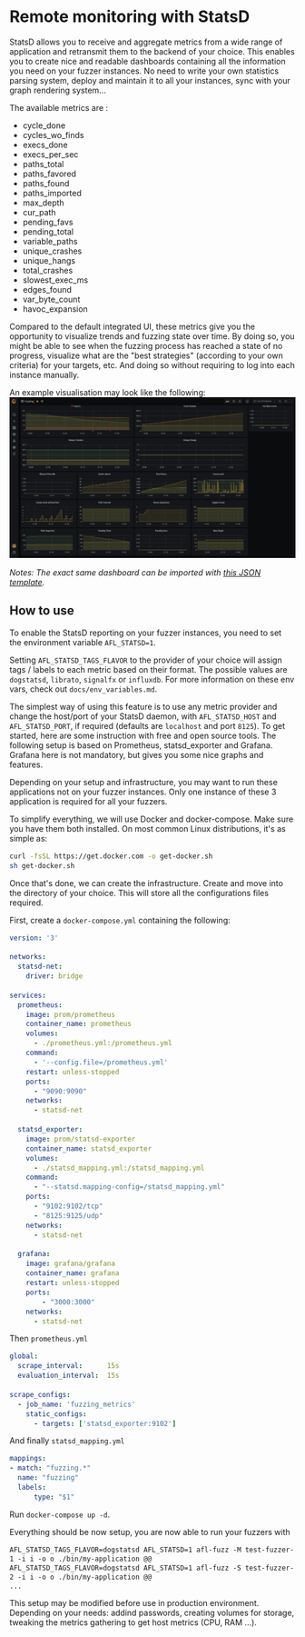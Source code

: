 # Remote monitoring with StatsD

StatsD allows you to receive and aggregate metrics from a wide range of application and retransmit them to the backend of your choice.
This enables you to create nice and readable dashboards containing all the information you need on your fuzzer instances.
No need to write your own statistics parsing system, deploy and maintain it to all your instances, sync with your graph rendering system...

The available metrics are :
- cycle_done
- cycles_wo_finds
- execs_done
- execs_per_sec
- paths_total
- paths_favored
- paths_found
- paths_imported
- max_depth
- cur_path
- pending_favs
- pending_total
- variable_paths
- unique_crashes
- unique_hangs
- total_crashes
- slowest_exec_ms
- edges_found
- var_byte_count
- havoc_expansion

Compared to the default integrated UI, these metrics give you the opportunity to visualize trends and fuzzing state over time.
By doing so, you might be able to see when the fuzzing process has reached a state of no progress, visualize what are the "best strategies"
(according to your own criteria) for your targets, etc. And doing so without requiring to log into each instance manually.

An example visualisation may look like the following:
![StatsD Grafana](visualization/statsd-grafana.png)

*Notes: The exact same dashboard can be imported with [this JSON template](statsd/grafana-afl++.json).*

## How to use

To enable the StatsD reporting on your fuzzer instances, you need to set the environment variable `AFL_STATSD=1`.

Setting `AFL_STATSD_TAGS_FLAVOR` to the provider of your choice will assign tags / labels to each metric based on their format.
The possible values are  `dogstatsd`, `librato`, `signalfx` or `influxdb`.
For more information on these env vars, check out `docs/env_variables.md`.

The simplest way of using this feature is to use any metric provider and change the host/port of your StatsD daemon,
with `AFL_STATSD_HOST` and `AFL_STATSD_PORT`, if required (defaults are `localhost` and port `8125`).
To get started, here are some instruction with free and open source tools.
The following setup is based on Prometheus, statsd_exporter and Grafana.
Grafana here is not mandatory, but gives you some nice graphs and features.

Depending on your setup and infrastructure, you may want to run these applications not on your fuzzer instances.
Only one instance of these 3 application is required for all your fuzzers.

To simplify everything, we will use Docker and docker-compose.
Make sure you have them both installed. On most common Linux distributions, it's as simple as:

```sh
curl -fsSL https://get.docker.com -o get-docker.sh
sh get-docker.sh
```

Once that's done, we can create the infrastructure.
Create and move into the directory of your choice. This will store all the configurations files required.

First, create a `docker-compose.yml` containing the following:
```yml
version: '3'

networks:
  statsd-net:
    driver: bridge

services:
  prometheus:
    image: prom/prometheus
    container_name: prometheus
    volumes:
      - ./prometheus.yml:/prometheus.yml
    command:
      - '--config.file=/prometheus.yml'
    restart: unless-stopped
    ports:
      - "9090:9090"
    networks:
      - statsd-net

  statsd_exporter:
    image: prom/statsd-exporter
    container_name: statsd_exporter
    volumes:
      - ./statsd_mapping.yml:/statsd_mapping.yml
    command:
      - "--statsd.mapping-config=/statsd_mapping.yml"
    ports:
      - "9102:9102/tcp"
      - "8125:9125/udp"
    networks:
      - statsd-net
  
  grafana:
    image: grafana/grafana
    container_name: grafana
    restart: unless-stopped
    ports:
        - "3000:3000"
    networks:
      - statsd-net
```

Then `prometheus.yml`
```yml
global:
  scrape_interval:      15s
  evaluation_interval:  15s

scrape_configs:
  - job_name: 'fuzzing_metrics'
    static_configs:
      - targets: ['statsd_exporter:9102']
```

And finally `statsd_mapping.yml`
```yml 
mappings:
- match: "fuzzing.*"
  name: "fuzzing"
  labels:
      type: "$1"
```

Run `docker-compose up -d`.

Everything should be now setup, you are now able to run your fuzzers with

```
AFL_STATSD_TAGS_FLAVOR=dogstatsd AFL_STATSD=1 afl-fuzz -M test-fuzzer-1 -i i -o o ./bin/my-application @@
AFL_STATSD_TAGS_FLAVOR=dogstatsd AFL_STATSD=1 afl-fuzz -S test-fuzzer-2 -i i -o o ./bin/my-application @@
...
```

This setup may be modified before use in production environment. Depending on your needs: addind passwords, creating volumes for storage,
tweaking the metrics gathering to get host metrics (CPU, RAM ...).
